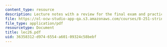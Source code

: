 ```yaml
---
content_type: resource
description: Lecture notes with a review for the final exam and practice problems.
file: https://ol-ocw-studio-app-qa.s3.amazonaws.com/courses/8-251-string-theory-for-undergraduates-spring-2007/36358312d9746554a60109324c58bebf_lec26.pdf
file_type: application/pdf
resourcetype: Document
title: lec26.pdf
uid: 36358312-d974-6554-a601-09324c58bebf
---
```

